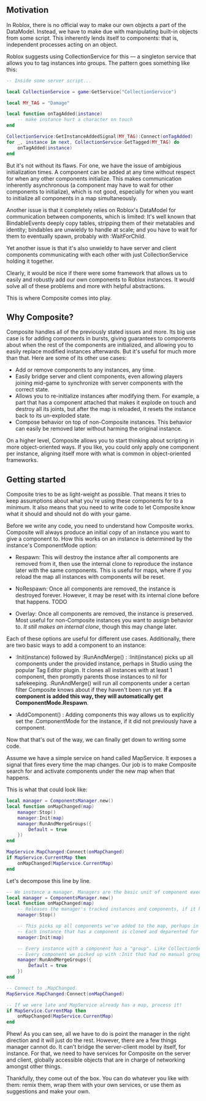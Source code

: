## Motivation
In Roblox, there is no official way to make our own objects a part of the DataModel. Instead, we have to make due with manipulating built-in objects from some script. This inherently lends itself to components: that is, independent processes acting on an object.

Roblox suggests using CollectionService for this — a singleton service that allows you to tag instances into groups. The pattern goes something like this:
```lua
-- Inside some server script...

local CollectionService = game:GetService("CollectionService")

local MY_TAG = "Damage"

local function onTagAdded(instance)
	-- make instance hurt a character on touch
end

CollectionService:GetInstanceAddedSignal(MY_TAG):Connect(onTagAdded)
for _, instance in next, CollectionService:GetTagged(MY_TAG) do
	onTagAdded(instance)
end
```

But it's not without its flaws. For one, we have the issue of ambigious initialization times. A component can be added at any time without respect for when any other components initialize. This makes communication inherently asynchronous (a component may have to wait for other components to initialize), which is not good, especially for when you want to initialize all components in a map simultaneously.

Another issue is that it completely relies on Roblox's DataModel for communication between components, which is limited: It's well known that BindableEvents deeply copy tables, stripping them of their metatables and identity; bindables are unwieldy to handle at scale; and you have to wait for them to eventually spawn, probably with :WaitForChild.

Yet another issue is that it's also unwieldy to have server and client components communicating with each other with just CollectionService holding it together.

Clearly, it would be nice if there were some framework that allows us to easily and robustly add our own components to Roblox instances. It would solve all of these problems and more with helpful abstractions.

This is where Composite comes into play.

## Why Composite?
Composite handles all of the previously stated issues and more. Its big use case is for adding components in bursts, giving guarantees to components about when the rest of the components are initialized, and allowing you to easily replace modified instances afterwards. But it's useful for much more than that. Here are some of its other use cases:

- Add or remove components to any instances, any time.
- Easily bridge server and client components, even allowing players joining mid-game to synchronize with server components with the correct state.
- Allows you to re-initialize instances after modifying them. For example, a part that has a component attached that makes it explode on touch and destroy all its joints, but after the map is reloaded, it resets the instance back to its un-exploded state.
- Compose behavior on top of non-Composite instances. This behavior can easily be removed later without harming the original instance.

On a higher level, Composite allows you to start thinking about scripting in more object-oriented ways. If you like, you could only apply one component per instance, aligning itself more with what is common in object-oriented frameworks.

## Getting started

Composite tries to be as light-weight as possible. That means it tries to keep assumptions about what you're using these components for to a minimum. It also means that you need to write code to let Composite know what it should and should not do with your game.

Before we write any code, you need to understand how Composite works. Composite will always produce an initial copy of an instance you want to give a component to. How this works on an instance is determined by the instance's ComponentMode option:

- Respawn: This will destroy the instance after all components are removed from it, then use the internal clone to reproduce the instance later with the same components. This is useful for maps, where if you reload the map all instances with components will be reset.

- NoRespawn: Once all components are removed, the instance is destroyed forever. However, it may be reset with its internal clone before that happens. TODO

- Overlay: Once all components are removed, the instance is preserved. Most useful for non-Composite instances you want to assign behavior to. *It still makes an internal clone*, though this may change later.

Each of these options are useful for different use cases. Additionally, there are two basic ways to add a component to an instance:

- :Init(instance) followed by :RunAndMerge() : :Init(instance) picks up all components under the provided instance, perhaps in Studio using the popular Tag Editor plugin. It clones all instances with at least 1 component, then promptly parents those instances to nil for safekeeping. :RunAndMerge() will run all components under a certan filter Composite knows about if they haven't been run yet. **If a component is added this way, they will automatically get ComponentMode.Respawn**.

- :AddComponent() : Adding components this way allows us to explicitly set the .ComponentMode for the instance, if it did not previously have a component.

Now that that's out of the way, we can finally get down to writing some code.

Assume we have a simple service on hand called MapService. It exposes a signal that fires every time the map changes. Our job is to make Composite search for and activate components under the new map when that happens. 

This is what that could look like:
```lua
local manager = ComponentsManager.new()
local function onMapChanged(map)
	manager:Stop()
	manager:Init(map)
	manager:RunAndMergeGroups({
		Default = true
	})
end

MapService.MapChanged:Connect(onMapChanged)
if MapService.CurrentMap then
	onMapChanged(MapService.CurrentMap)
end
```

Let's decompose this line by line.

```lua
-- We instance a manager. Managers are the basic unit of component execution in Composite.
local manager = ComponentsManager.new()
local function onMapChanged(map)
	-- Releases the manager's tracked instances and components, if it had any.
	manager:Stop()

	-- This picks up all components we've added to the map, perhaps in Studio using the popular Tag Editor plugin.
	-- Each instance that has a component is cloned and deparented for now.
	manager:Init(map)

	-- Every instance with a component has a "group". Like CollectionService, an instance can be in multiple groups.
	-- Every component we picked up with :Init that had no manual grouping is run in a batch.
	manager:RunAndMergeGroups({
		Default = true
	})
end

-- Connect to .MapChanged.
MapService.MapChanged:Connect(onMapChanged)

-- If we were late and MapService already has a map, process it!
if MapService.CurrentMap then
	onMapChanged(MapService.CurrentMap)
end
```

Phew! As you can see, all we have to do is point the manager in the right direction and it will just do the rest. However, there are a few things manager cannot do. It can't bridge the server-client model by itself, for instance. For that, we need to have services for Composite on the server and client, globally accessible objects that are in charge of networking amongst other things.

Thankfully, they come out of the box. You can do whatever you like with them: remix them, wrap them with your own services, or use them as suggestions and make your own.